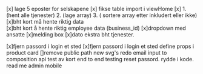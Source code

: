 [x] lage 5 eposter for selskapene
[x] fikse table import i viewHome
[x] 1.(hent alle tjenester) 2. (lage array) 3. ( sortere array etter inkludert eller ikke)
[x]bht kort må hente riktig data  
[x]bht kort å hente riktig employee data (business_id)
[x]dropdown med ansatte
[x]melding box
[x]dato
ekstra bht tjenester.

[x]fjern passord i login et sted
[x]fjern passord i login et sted
define props i product card
[]remove public path new svg's
redo email input to composition api
test av kort
end to end testing
reset passord.
rydde i kode.
read me
admin
mobile

